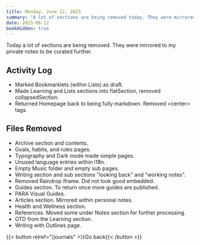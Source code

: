 ```yaml
---
title: Monday, June 12, 2023
summary: "A lot of sections are being removed today. They were mirrored to my private notes to be curated further before being displayed in my digital garden."
date: 2023-06-12
bookHidden: true
---
```


Today a lot of sections are being removed. They were mirrored to my private notes to be curated further.

## Activity Log

- Marked Bookmarklets (within Lists) as draft.
- Made Learning and Lists sections into flatSection, removed collapsedSection.
- Returned Homepage back to being fully markdown. Removed \<center> tags.

## Files Removed

  - Archive section and contents.
  - Goals, habits, and rules pages.
  - Typography and Dark mode made simple pages.
  - Unused language entries within i18n.
  - Empty Music folder and empty sub pages.
  - Writing section and sub sections "looking back" and "working notes".
  - Removed Raindrop iframe. Did not look good embedded.
  - Guides section. To return once more guides are published.
  - PARA Visual Guides.
  - Articles section. Mirrored within personal notes.
  - Health and Wellness section.
  - References. Moved some under Notes section for further processing.
  - GTD from the Learning section.
  - Writing with Outlines page.

{{< button relref="/journals" >}}Go back{{< /button >}}